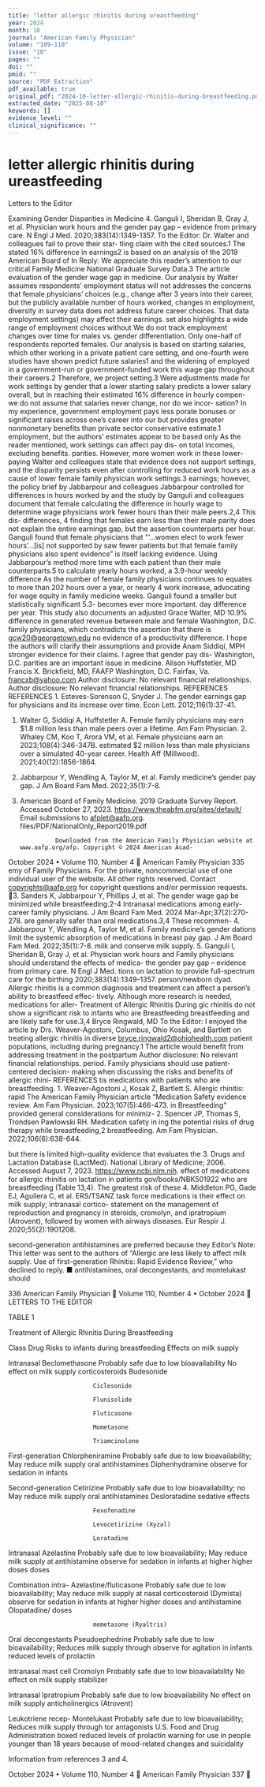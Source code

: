 ```yaml
---
title: "letter allergic rhinitis during ureastfeeding"
year: 2024
month: 10
journal: "American Family Physician"
volume: "109-110"
issue: "10"
pages: ""
doi: ""
pmid: ""
source: "PDF Extraction"
pdf_available: true
original_pdf: "2024-10-letter-allergic-rhinitis-during-breastfeeding.pdf"
extracted_date: "2025-08-10"
keywords: []
evidence_level: ""
clinical_significance: ""
---
```


# letter allergic rhinitis during ureastfeeding

Letters to the Editor


Examining Gender Disparities in Medicine                                   4. Ganguli I, Sheridan B, Gray J, et al. Physician work hours and
                                                                              the gender pay gap – evidence from primary care. N Engl J Med.
                                                                              2020;383(14):1349-1357.
To the Editor: Dr. Walter and colleagues fail to prove their star-
tling claim with the cited sources.1 The stated 16% difference in
earnings2 is based on an analysis of the 2019 American Board of            In Reply: We appreciate this reader’s attention to our critical
Family Medicine National Graduate Survey Data.3 The article                evaluation of the gender wage gap in medicine. Our analysis
by Walter assumes respondents’ employment status will not                  addresses the concerns that female physicians’ choices (e.g.,
change after 3 years into their career, but the publicly available         number of hours worked, changes in employment, diversity in
survey data does not address future career choices. That data              employment settings) may affect their earnings.
set also highlights a wide range of employment choices without                We do not track employment changes over time for males vs.
gender differentiation. Only one-half of respondents reported              females. Our analysis is based on starting salaries, which other
working in a private patient care setting, and one-fourth were             studies have shown predict future salaries1 and the widening of
employed in a government-run or government-funded work                     this wage gap throughout their careers.2 Therefore, we project
setting.3 Were adjustments made for work settings by gender                that a lower starting salary predicts a lower salary overall, but
in reaching their estimated 16% difference in hourly compen-               we do not assume that salaries never change, nor do we incor-
sation? In my experience, government employment pays less                  porate bonuses or significant raises across one’s career into our
but provides greater nonmonetary benefits than private sector              conservative estimate.1
employment, but the authors’ estimates appear to be based only                As the reader mentioned, work settings can affect pay dis-
on total incomes, excluding benefits.                                      parities. However, more women work in these lower-paying
   Walter and colleagues state that evidence does not support              settings, and the disparity persists even after controlling for
reduced work hours as a cause of lower female family physician             work settings.3
earnings; however, the policy brief by Jabbarpour and colleagues              Jabbarpour controlled for differences in hours worked by
and the study by Ganguli and colleagues document that female               calculating the difference in hourly wage to determine wage
physicians work fewer hours than their male peers.2,4 This dis-            differences, 4 finding that females earn less than their male
parity does not explain the entire earnings gap, but the assertion         counterparts per hour. Ganguli found that female physicians
that “‘...women elect to work fewer hours’...[is] not supported by         saw fewer patients but that female family physicians also spent
evidence” is itself lacking evidence. Using Jabbarpour’s method            more time with each patient than their male counterparts.5
to calculate yearly hours worked, a 3.9-hour weekly difference                As the number of female family physicians continues to
equates to more than 202 hours over a year, or nearly 4 work               increase, advocating for wage equity in family medicine
weeks. Ganguli found a smaller but statistically significant 5.3-          becomes ever more important.
day difference per year. This study also documents an adjusted             Grace Walter, MD
10.9% difference in generated revenue between male and female              Washington, D.C.
family physicians, which contradicts the assertion that there is           gcw20@georgetown.edu
no evidence of a productivity difference.
   I hope the authors will clarify their assumptions and provide           Anam Siddiqi, MPH
stronger evidence for their claims. I agree that gender pay dis-           Washington, D.C.
parities are an important issue in medicine.
                                                                           Alison Huffstetler, MD
Francis X. Brickfield, MD, FAAFP
                                                                           Washington, D.C.
Fairfax, Va.
francxb@yahoo.com
                                                                           Author disclosure: No relevant financial relationships.
Author disclosure: No relevant financial relationships.
                                                                           REFERENCES
REFERENCES                                                                 1. Esteves-Sorenson C, Snyder J. The gender earnings gap for physicians
                                                                              and its increase over time. Econ Lett. 2012;116(1):37-41.
1. Walter G, Siddiqi A, Huffstetler A. Female family physicians may earn
   $1.8 million less than male peers over a lifetime. Am Fam Physician.    2. Whaley CM, Koo T, Arora VM, et al. Female physicians earn an
   2023;108(4):346-347B.                                                      estimated $2 million less than male physicians over a simulated
                                                                              40-year career. Health Aff (Millwood). 2021;40(12):1856-1864.
2. Jabbarpour Y, Wendling A, Taylor M, et al. Family medicine’s gender
   pay gap. J Am Board Fam Med. 2022;35(1):7-8.
3. American Board of Family Medicine. 2019 Graduate Survey Report.
   Accessed October 27, 2023. https://www.theabfm.org/sites/default/         Email submissions to afplet@aafp.org.
   files/PDF/NationalOnly_Report2019.pdf


                 Downloaded from the American Family Physician website at www.aafp.org/afp. Copyright © 2024 American Acad-
October 2024 • Volume 110, Number 4                                                                                 American Family Physician 335
                 emy of Family Physicians. For the private, noncommercial use of one individual user of the website. All other rights
                           reserved. Contact copyrights@aafp.org for copyright questions and/or permission requests.
3. Sanders K, Jabbarpour Y, Phillips J, et al. The gender wage gap       be minimized while breastfeeding.2-4 Intranasal medications
   among early-career family physicians. J Am Board Fam Med. 2024
   Mar-Apr;37(2):270-278.
                                                                         are generally safer than oral medications.3,4 These recommen-
4. Jabbarpour Y, Wendling A, Taylor M, et al. Family medicine’s gender
                                                                         dations limit the systemic absorption of medications in breast
   pay gap. J Am Board Fam Med. 2022;35(1):7-8.                          milk and conserve milk supply.
5. Ganguli I, Sheridan B, Gray J, et al. Physician work hours and           Family physicians should understand the effects of medica-
   the gender pay gap – evidence from primary care. N Engl J Med.        tions on lactation to provide full-spectrum care for the birthing
   2020;383(14):1349-1357.
                                                                         person/newborn dyad. Allergic rhinitis is a common diagnosis
                                                                         and treatment can affect a person’s ability to breastfeed effec-
                                                                         tively. Although more research is needed, medications for aller-
Treatment of Allergic Rhinitis During                                    gic rhinitis do not show a significant risk to infants who are
Breastfeeding                                                            breastfeeding and are likely safe for use.3,4
                                                                         Bryce Ringwald, MD
To the Editor: I enjoyed the article by Drs. Weaver-Agostoni,            Columbus, Ohio
Kosak, and Bartlett on treating allergic rhinitis in diverse             bryce.ringwald2@ohiohealth.com
patient populations, including during pregnancy.1 The article
would benefit from addressing treatment in the postpartum                Author disclosure: No relevant financial relationships.
period. Family physicians should use patient-centered decision-
making when discussing the risks and benefits of allergic rhini-         REFERENCES
tis medications with patients who are breastfeeding.                     1. Weaver-Agostoni J, Kosak Z, Bartlett S. Allergic rhinitis: rapid
   The American Family Physician article “Medication Safety                 evidence review. Am Fam Physician. 2023;107(5):466-473.
in Breastfeeding” provided general considerations for minimiz-           2. Spencer JP, Thomas S, Trondsen Pawlowski RH. Medication safety in
ing the potential risks of drug therapy while breastfeeding,2               breastfeeding. Am Fam Physician. 2022;106(6):638-644.

but there is limited high-quality evidence that evaluates the            3. Drugs and Lactation Database (LactMed). National Library of
                                                                            Medicine; 2006. Accessed August 7, 2023. https://www.ncbi.nlm.nih.
effect of medications for allergic rhinitis on lactation in patients        gov/books/NBK501922
who are breastfeeding (Table 13,4). The greatest risk of these           4. Middleton PG, Gade EJ, Aguilera C, et al. ERS/TSANZ task force
medications is their effect on milk supply; intranasal cortico-             statement on the management of reproduction and pregnancy in
steroids, cromolyn, and ipratropium (Atrovent), followed by                 women with airways diseases. Eur Respir J. 2020;55(2):1901208.

second-generation antihistamines are preferred because they
                                                                         Editor’s Note: This letter was sent to the authors of “Allergic
are less likely to affect milk supply. Use of first-generation
                                                                         Rhinitis: Rapid Evidence Review,” who declined to reply. ■
antihistamines, oral decongestants, and montelukast should




336 American Family Physician	                                                                           Volume 110, Number 4 • October 2024
                                                                                                          LETTERS TO THE EDITOR



  TABLE 1

  Treatment of Allergic Rhinitis During Breastfeeding

  Class                     Drug                     Risks to infants during breastfeeding          Effects on milk supply

  Intranasal                Beclomethasone           Probably safe due to low bioavailability       No effect on milk supply
  corticosteroids           Budesonide

                            Ciclesonide

                            Flunisolide

                            Fluticasone

                            Mometasone

                            Triamcinolone

  First-generation          Chlorpheniramine         Probably safe due to low bioavailability;      May reduce milk supply
  oral antihistamines       Diphenhydramine          observe for sedation in infants


  Second-generation         Cetirizine               Probably safe due to low bioavailability; no   May reduce milk supply
  oral antihistamines       Desloratadine            sedative effects

                            Fexofenadine

                            Levocetirizine (Xyzal)

                            Loratadine

  Intranasal                Azelastine               Probably safe due to low bioavailability;      May reduce milk supply at
  antihistamine                                      observe for sedation in infants at higher      higher doses
                                                     doses

  Combination intra-        Azelastine/fluticasone   Probably safe due to low bioavailability;      May reduce milk supply at
  nasal corticosteroid      (Dymista)                observe for sedation in infants at higher      higher doses
  and antihistamine         Olopatadine/             doses

                            mometasone (Ryaltris)

  Oral decongestants        Pseudoephedrine          Probably safe due to low bioavailability;      Reduces milk supply through
                                                     observe for agitation in infants               reduced levels of prolactin

  Intranasal mast cell      Cromolyn                 Probably safe due to low bioavailability       No effect on milk supply
  stabilizer

  Intranasal                Ipratropium              Probably safe due to low bioavailability       No effect on milk supply
  anticholinergics          (Atrovent)

  Leukotriene recep-        Montelukast              Probably safe due to low bioavailability;      Reduces milk supply through
  tor antagonists                                    U.S. Food and Drug Administration boxed        reduced levels of prolactin
                                                     warning for use in people younger than 18
                                                     years because of mood-related changes
                                                     and suicidality

  Information from references 3 and 4.




October 2024 • Volume 110, Number 4                                                                    American Family Physician 337
